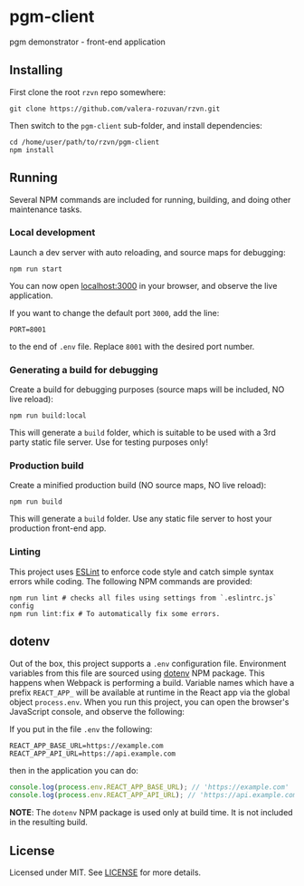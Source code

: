 # pgm-client

pgm demonstrator - front-end application

## Installing

First clone the root `rzvn` repo somewhere:

```shell
git clone https://github.com/valera-rozuvan/rzvn.git
```

Then switch to the `pgm-client` sub-folder, and install dependencies:

```shell
cd /home/user/path/to/rzvn/pgm-client
npm install
```

## Running

Several NPM commands are included for running, building, and doing other maintenance tasks.

### Local development

Launch a dev server with auto reloading, and source maps for debugging:

```shell
npm run start
```

You can now open [localhost:3000](http://localhost:3000/) in your browser, and observe the live application.

If you want to change the default port `3000`, add the line:

```text
PORT=8001
```

to the end of `.env` file. Replace `8001` with the desired port number.

### Generating a build for debugging

Create a build for debugging purposes (source maps will be included, NO live reload):

```shell
npm run build:local
```

This will generate a `build` folder, which is suitable to be used with a 3rd party static file server. Use for testing purposes only!

### Production build

Create a minified production build (NO source maps, NO live reload):

```shell
npm run build
```

This will generate a `build` folder. Use any static file server to host your production front-end app.

### Linting

This project uses [ESLint](https://eslint.org/) to enforce code style and catch simple syntax errors while coding. The following NPM commands are provided:

```shell
npm run lint # checks all files using settings from `.eslintrc.js` config
npm run lint:fix # To automatically fix some errors.
```

## dotenv

Out of the box, this project supports a `.env` configuration file. Environment variables from this file are sourced using [dotenv](https://www.npmjs.com/package/dotenv) NPM package. This happens when Webpack is performing a build. Variable names which have a prefix `REACT_APP_` will be available at runtime in the React app via the global object `process.env`. When you run this project, you can open the browser's JavaScript console, and observe the following:

If you put in the file `.env` the following:

```text
REACT_APP_BASE_URL=https://example.com
REACT_APP_API_URL=https://api.example.com
```

then in the application you can do:

```javascript
console.log(process.env.REACT_APP_BASE_URL); // 'https://example.com'
console.log(process.env.REACT_APP_API_URL); // 'https://api.example.com'
```

**NOTE**: The `dotenv` NPM package is used only at build time. It is not included in the resulting build.

## License

Licensed under MIT. See [LICENSE](LICENSE) for more details.
